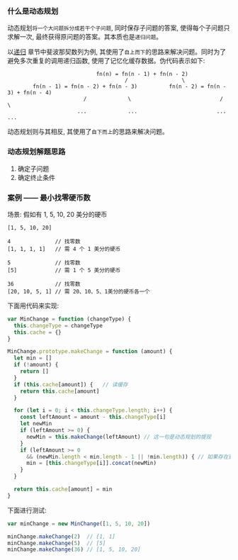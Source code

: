 ### 什么是动态规划

动态规划`将一个大问题拆分成若干个子问题`, 同时保存子问题的答案, 使得每个子问题只求解一次, 最终获得原问题的答案。其本质也是`递归问题`。

以[递归](./recursive.md) 章节中斐波那契数列为例, 其使用了`自上而下`的思路来解决问题。同时为了避免多次重复的调用递归函数, 使用了记忆化缓存数据。伪代码表示如下:

```
                            fn(n) = fn(n - 1) + fn(n - 2)
                                     /                 \
        fn(n - 1) = fn(n - 2) + fn(n - 3)          fn(n - 2) = fn(n - 3) + fn(n - 4)
                        /             \                            /             \
                      ...             ...                         ...            ...
```

动态规划则与其相反, 其使用了`自下而上`的思路来解决问题。



### 动态规划解题思路

1. 确定子问题
2. 确定终止条件

### 案例 —— 最小找零硬币数

场景: 假如有 1, 5, 10, 20 美分的硬币

```
[1, 5, 10, 20]

4              // 找零数
[1, 1, 1, 1]   // 需 4 个 1 美分的硬币

5              // 找零数
[5]            // 需 1 个 5 美分的硬币

36             // 找零数
[20, 10, 5, 1] // 需 20、10、5、1美分的硬币各一个
```

下面用代码来实现:

```js
var MinChange = function (changeType) {
  this.changeType = changeType
  this.cache = {}
}

MinChange.prototype.makeChange = function (amount) {
  let min = []
  if (!amount) {
    return []
  }
  if (this.cache[amount]) {   // 读缓存
    return this.cache[amount]
  }

  for (let i = 0; i < this.changeType.length; i++) {
    const leftAmount = amount - this.changeType[i]
    let newMin
    if (leftAmount >= 0) {
      newMin = this.makeChange(leftAmount) // 这一句是动态规划的提现
    }
    if (leftAmount >= 0
      && (newMin.length < min.length - 1 || !min.length)) { // 如果存在更小的找零硬币数, 则执行后面语句
      min = [this.changeType[i]].concat(newMin)
    }
  }

  return this.cache[amount] = min
}
```

下面进行测试:

```js
var minChange = new MinChange([1, 5, 10, 20])

minChange.makeChange(2)  // [1, 1]
minChange.makeChange(5)  // [5]
minChange.makeChange(36) // [1, 5, 10, 20]
```
